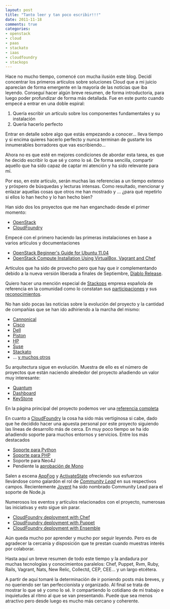 ```yaml
---
layout: post
title: "Tanto leer y tan poco escribir!!!"
date: 2011-11-18
comments: true
categories:
- openstack
- cloud
- paas
- stackato
- iaas
- cloudfoundry
- stackops
---
```

Hace no mucho tiempo, comencé con mucha ilusión este blog. Decidí concentrar los primeros artículos sobre soluciones Cloud que a mi juicio aparecían de forma emergente en la mayoría de las noticias que iba leyendo. Conseguí hacer algún breve resumen, de forma introductoria, para luego poder profundizar de forma más detallada. Fue en este punto cuando empecé a entrar en una doble espiral:

1. Quería escribir un artículo sobre los componentes fundamentales y su instalación
2. Quería hacerlo perfecto

Entrar en detalle sobre algo que estás empezando a conocer... lleva tiempo y si encima quieres hacerlo perfecto y nunca terminan de gustarte los innumerables borradores que vas escribiendo...

Ahora no es que esté en mejores condiciones de abordar esta tarea, es que he decido escribir lo que sé y como lo sé. De forma sencilla, compartir aquello que ha sido capaz de captar mi atención y ha sido relevante para mí.

Por eso, en este artículo, serán muchas las referencias a un tiempo extenso y próspero de búsquedas y lecturas intensas. Como resultado, mencionar y enlazar aquellas cosas que otros me han mostrado y ... ¿para qué repetirlo si ellos lo han hecho y lo han hecho bien?

<!-- more -->

Han sido dos los proyectos que me han enganchado desde el primer momento:

* [OpenStack](http://www.openstack.org/)
* [CloudFoundry](http://cloudfoundry.org/)

Empecé con el primero haciendo las primeras instalaciones en base a varios artículos y documentaciones

* [OpenStack Beginner's Guide for Ubuntu 11.04](http://cssoss.wordpress.com/2011/04/20/openstack-beginners-guide-for-ubuntu-11-04-natt-narhwal/)
* [OpenStack Compute Installation Using VirtualBox, Vagrant and Chef](http://docs.openstack.org/cactus/openstack-compute/admin/content/openstack-compute-installation-using-virtualbox-vagrant-and-chef.html)

Artículos que ha sido de provecho pero que hay que ir complementando debido a la nueva versión liberada a finales de Septiembre, [Diablo Release](http://www.openstack.org/projects/compute/).

Quiero hacer una mención especial de [Stackops](http://www.stackops.com/) empresa española de referencia en la comunidad como lo constatan sus [participaciones](http://www.nubeblog.com/2011/10/03/en-la-openstack-conference-en-boston/) y sus [reconocimientos](http://www.bio-tecnologia.es/es/noticia.cfm?id_item=1839&amp;apartado=1).

No han sido pocas las noticias sobre la evolución del proyecto y la cantidad de compañías que se han ido adhiriendo a la marcha del mismo:

* [Cannonical](http://blog.canonical.com/2011/02/03/canonical-joins-the-openstack-community/)
* [Cisco](http://blogs.cisco.com/news/cisco-joins-openstack-community/)
* [Dell](http://www.zdnet.co.uk/news/cloud/2011/07/27/dell-launches-openstack-cloud-infrastructure-product-40093534/)
* [Piston](http://www.pistoncloud.com/)
* [HP](http://h30507.www3.hp.com/t5/Data-Central/HP-Announces-Support-for-OpenStack/ba-p/96283)
* [Suse](http://lxnews.org/2011/11/01/suse-joins-openstack/)
* [Stackato](http://www.activestate.com/blog/2011/10/infrastructure-agnostic-paas-why-we-joined-openstack-and-ova)
* ... [y muchos otros](http://www.openstack.org/community/companies/)

Su arquitectura sigue en evolución. Muestra de ello es el número de proyectos que están naciendo alrededor del proyecto añadiendo un valor muy interesante:

* [Quantum](http://wiki.openstack.org/Quantum)
* [Dashboard](http://wiki.openstack.org/OpenStackDashboard)
* [KeyStone](https://launchpad.net/keystone)

En la página principal del proyecto podemos ver una [referencia completa](http://www.openstack.org/projects/)

En cuanto a [CloudFoundry](http://cloudfoundry.org/) la cosa ha sido más vertiginosa si cabe, dado que he decidido hacer una apuesta personal por este proyecto siguiendo las líneas de desarrollo más de cerca. En muy poco tiempo se ha ido añadiendo soporte para muchos entornos y servicios. Entre los más destacados

* [Soporte para Python](http://blog.cloudfoundry.com/post/9374366916/cloud-foundry-adds-php-and-python-through-community)
* [Soporte para PHP](http://blog.cloudfoundry.com/post/9374366916/cloud-foundry-adds-php-and-python-through-community)
* Soporte para Neo4J
* Pendiente la [aprobación de Mono](https://github.com/cloudfoundry/vcap/pull/139)

Salen a escena [AppFog](http://www.appfog.com/) y [ActivateState](http://www.activestate.com/) ofreciendo sus esfuerzos llevándose como galardón el rol de _[Community Lead](http://cloudfoundry.org/leads)_ en sus respectivos campos. Recientemente [Joyent](http://www.joyent.com/) ha sido nombrado Community Lead para el soporte de Node.js

Numerosos los eventos y artículos relacionados con el proyecto, numerosas las iniciativas y esto sigue sin parar.

* [CloudFoundry deployment with Chef](http://blog.cloudfoundry.com/post/10816758982/using-chef-to-customize-multi-node-cloud-foundry)
* [CloudFoundry deployment with Puppet](http://www.kartar.net/2011/05/install-cloud-foundry-vcap-via-puppet/)
* [CloudFoundry deployment with Ensemble](http://blog.xtremeghost.com/2011/09/from-zero-to-drawbridge-via-ubuntu.html?m=1)

Aún queda mucho por aprender y mucho por seguir leyendo. Pero es de agradecer la cercanía y disposición que te prestan cuando muestras interés por colaborar.

Hasta aquí un breve resumen de todo este tiempo y la andadura por muchas tecnologías y conocimientos paralelos: Chef, Puppet, Rvm, Ruby, Rails, Vagrant, Nats, New Relic, Collectd, CEP, CEE... y un largo etcétera.

A partir de aquí tomaré la determinación de ir poniendo posts más breves, y no queriendo ser tan perfeccionista y organizado. Al final se trata de mostrar lo que sé y como lo sé. Ir compartiendo lo cotidiano de mi trabajo e inquietudes al ritmo al que se van presentando. Puede que sea menos atractivo pero desde luego es mucho más cercano y coherente.

